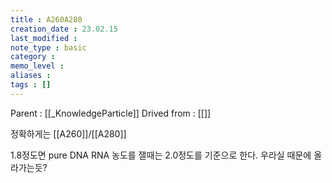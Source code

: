```yaml
---
title : A260A280
creation_date : 23.02.15
last_modified :
note_type : basic
category :
memo_level :
aliases : 
tags : []
---
```


Parent : [[_KnowledgeParticle]]
Drived from : [[]]

정확하게는 [[A260]]/[[A280]]

1.8정도면 pure DNA
RNA 농도를 잴때는 2.0정도를 기준으로 한다.
우라실 때문에 올라가는듯?